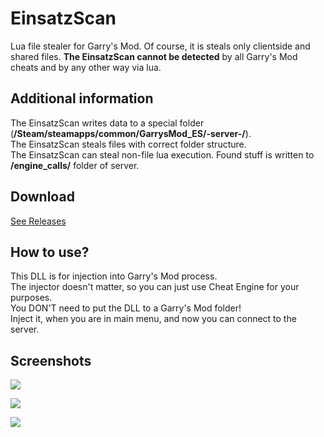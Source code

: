# EinsatzScan
Lua file stealer for Garry's Mod. Of course, it is steals only clientside and shared files. **The EinsatzScan cannot be detected** by all Garry's Mod cheats and by any other way via lua.

## Additional information
The EinsatzScan writes data to a special folder (**/Steam/steamapps/common/GarrysMod_ES/-server-/**).\
The EinsatzScan steals files with correct folder structure.\
The EinsatzScan can steal non-file lua execution. Found stuff is written to **/engine_calls/** folder of server.
  
## Download
[See Releases](https://github.com/EinsatzGruppen/EinsatzScan/releases)

## How to use?
This DLL is for injection into Garry's Mod process.\
The injector doesn't matter, so you can just use Cheat Engine for your purposes.\
You DON'T need to put the DLL to a Garry's Mod folder!\
Inject it, when you are in main menu, and now you can connect to the server.

## Screenshots
![](https://i.imgur.com/PQHUQPv.png)

![](https://i.imgur.com/z3MjMIP.png)

![](https://i.imgur.com/YPjgfaZ.png)
